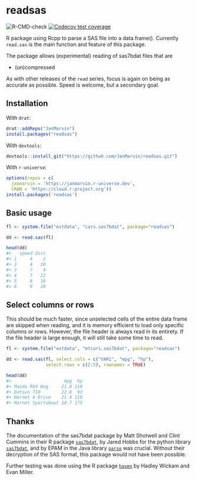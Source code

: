 
# readsas

<!-- badges: start -->

![R-CMD-check](https://github.com/JanMarvin/readspss/workflows/R-CMD-check/badge.svg)
[![Codecov test
coverage](https://codecov.io/gh/JanMarvin/readsas/branch/main/graph/badge.svg)](https://app.codecov.io/gh/JanMarvin/readsas?branch=main)
<!-- badges: end -->

R package using Rcpp to parse a SAS file into a data.frame(). Currently
`read.sas` is the main function and feature of this package.

The package allows (experimental) reading of sas7bdat files that are

- (un)compressed

As with other releases of the `read` series, focus is again on being as
accurate as possible. Speed is welcome, but a secondary goal.

## Installation

With `drat`:

``` r
drat::addRepo("JanMarvin")
install.packages("readsas")
```

With `devtools`:

``` r
devtools::install_git("https://github.com/JanMarvin/readsas.git")
```

With `r-universe`:

``` r
options(repos = c(
  janmarvin = 'https://janmarvin.r-universe.dev',
  CRAN = 'https://cloud.r-project.org'))
install.packages('readsas')
```

## Basic usage

``` r
fl <- system.file("extdata", "cars.sas7bdat", package="readsas")

dd <- read.sas(fl)

head(dd)
#>   speed dist
#> 1     4    2
#> 2     4   10
#> 3     7    4
#> 4     7   22
#> 5     8   16
#> 6     9   10
```

## Select columns or rows

This should be much faster, since unselected cells of the entire data
frame are skipped when reading, and it is memory efficient to load only
specific columns or rows. However, the file header is always read in its
entirety. If the file header is large enough, it will still take some
time to read.

``` r
fl <- system.file("extdata", "mtcars.sas7bdat", package="readsas")

dd <- read.sas(fl, select.cols = c("VAR1", "mpg", "hp"),
               select.rows = c(2:5), rownames = TRUE)

head(dd)
#>                    mpg  hp
#> Mazda RX4 Wag     21.0 110
#> Datsun 710        22.8  93
#> Hornet 4 Drive    21.4 110
#> Hornet Sportabout 18.7 175
```

## Thanks

The documentation of the sas7bdat package by Matt Shotwell and Clint
Cummins in their R package
[`sas7bdat`](https://github.com/BioStatMatt/sas7bdat), by Jared Hobbs
for the python library
[`sas7bdat`](https://bitbucket.org/jaredhobbs/sas7bdat/src/master/), and
by EPAM in the Java library [`parso`](https://github.com/epam/parso) was
crucial. Without their decryption of the SAS format, this package would
not have been possible.

Further testing was done using the R package
[`haven`](https://github.com/tidyverse/haven) by Hadley Wickam and Evan
Miller.
